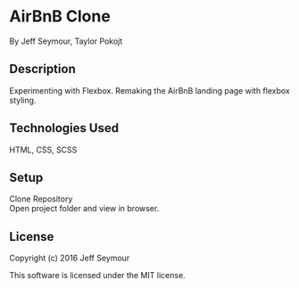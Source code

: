# AirBnB Clone
By Jeff Seymour, Taylor Pokojt

## Description
Experimenting with Flexbox. Remaking the AirBnB landing page with flexbox styling.

## Technologies Used
HTML, CSS, SCSS

## Setup  
Clone Repository  
Open project folder and view in browser.  

## License
Copyright (c) 2016 Jeff Seymour

This software is licensed under the MIT license.
